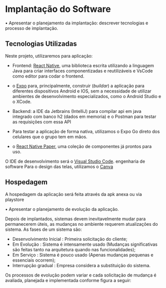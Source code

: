 # Implantação do Software

•	Apresentar o planejamento da implantação: descrever tecnologias e processo de implantação.

## Tecnologias Utilizadas

Neste projeto, utilizaremos para aplicação:

- Frontend:  [React Native](https://reactnative.dev/), uma biblioteca escrita utilizando a linguagem Java para criar interfaces componentizadas e reutilizáveis e VsCode como editor para codar o frontend.

- o [Expo](https://expo.dev/) para, principalmente, construir (_buildar_) a aplicação para diferentes dispositivos Android e IOS, sem a necessidade de utilizar ambientes de desenvolvimento especializados, como o Android Studio e o XCode. 

- Backend: a IDE da Jetbrains (IntelliJ) para compilar api em java integrado com banco h2 (dados em memoria) e o Postman para testar as requisições com essa API

- Para testar a aplicação de forma nativa, utilizamos o Expo Go direto dos celulares que o grupo tem em mãos.

-  o [React Native Paper](https://callstack.github.io/react-native-paper/), uma coleção de componentes já prontos para uso.

O IDE de desenvolvimento será o [Visual Studio Code](https://code.visualstudio.com/).
engenharia de software 
Para o design das telas, utilizamos o [Canva](https://www.canva.com/)


## Hospedagem

A hospedagem da aplicação será feita através da apk anexa ou via playstore

•	Apresentar o planejamento de evolução da aplicação.

Depois de implantados, sistemas devem inevitavelmente mudar para permanecerem úteis, as mudanças no ambiente requerem atualizações do sistema.
As fases de um sistema são:
- Desenvolvimento Inicial :  Primeira solicitação do cliente;
- Em Evolução :  Sistema é intensamente usado (Mudanças significativas são feitas tanto na arquitetura quando nas funcionalidades);
- Em Serviço :  Sistema é pouco usado (Apenas mudanças pequenas e essenciais ocorrem);
- Interrupção gradual :  Empresa considera a substituição do sistema.

Os processos de evolução podem variar e cada solicitação de mudança é avaliada, planejada e implementada conforme figura a seguir:



